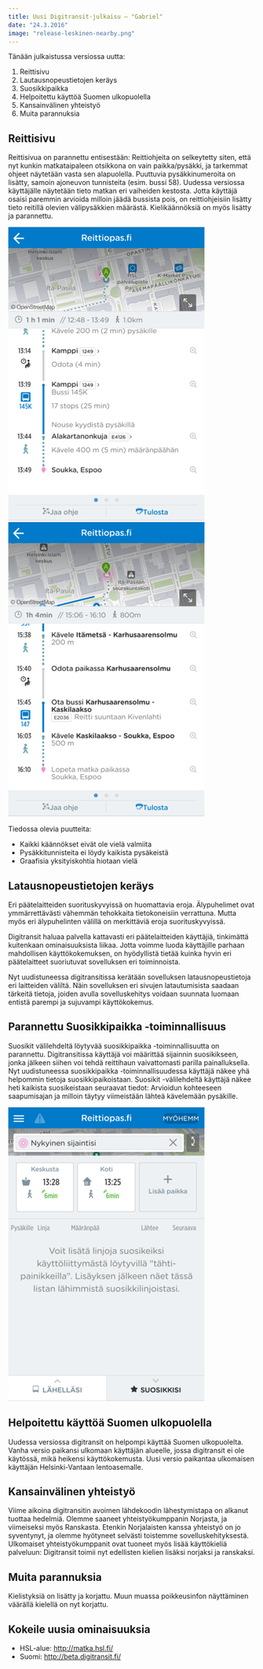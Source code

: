 ```yaml
---
title: Uusi Digitransit-julkaisu – "Gabriel"
date: "24.3.2016"
image: "release-leskinen-nearby.png"
---
```


Tänään julkaistussa versiossa uutta:

1. Reittisivu
2. Lautausnopeustietojen keräys
3. Suosikkipaikka
4. Helpoitettu käyttöä Suomen ulkopuolella
5. Kansainvälinen yhteistyö
6. Muita parannuksia

## Reittisivu
Reittisivua on parannettu entisestään:
Reittiohjeita on selkeytetty siten,
että nyt kunkin matkataipaleen otsikkona on vain paikka/pysäkki,
ja tarkemmat ohjeet näytetään vasta sen alapuolella.
Puuttuvia pysäkkinumeroita on lisätty, samoin ajoneuvon tunnisteita (esim. bussi 58).
Uudessa versiossa käyttäjälle näytetään tieto matkan eri vaiheiden kestosta.
Jotta käyttäjä osaisi paremmin arvioida milloin jäädä bussista pois,
on reittiohjeisiin lisätty tieto reitillä olevien välipysäkkien määrästä.
Kielikäännöksiä on myös lisätty ja parannettu.

![Uusi reittisivu](release-gabriel-itinerary-page-new.png "Uusi reittisivu")
![Vanha reittisivu](release-gabriel-itinerary-page-old.png "Vanha reittisivu")

Tiedossa olevia puutteita:
- Kaikki käännökset eivät ole vielä valmiita
- Pysäkkitunnisteita ei löydy kaikista pysäkeistä
- Graafisia yksityiskohtia hiotaan vielä

## Latausnopeustietojen keräys
Eri päätelaitteiden suorituskyvyissä on huomattavia eroja.
Älypuhelimet ovat ymmärrettävästi vähemmän tehokkaita tietokoneisiin verrattuna.
Mutta myös eri älypuhelinten välillä on merkittäviä eroja suorituskyvyissä.

Digitransit haluaa palvella kattavasti eri päätelaitteiden käyttäjiä, tinkimättä kuitenkaan
ominaisuuksista liikaa. Jotta voimme luoda käyttäjille parhaan mahdollisen käyttökokemuksen,
on hyödyllistä tietää kuinka hyvin eri päätelaitteet suoriutuvat sovelluksen eri toiminnoista.

Nyt uudistuneessa digitransitissa kerätään sovelluksen latausnopeustietoja eri laitteiden väliltä.
Näin sovelluksen eri sivujen latautumisista saadaan tärkeitä tietoja, joiden avulla sovelluskehitys
voidaan suunnata luomaan entistä parempi ja sujuvampi käyttökokemus.

## Parannettu Suosikkipaikka -toiminnallisuus
Suosikit välilehdeltä löytyvää suosikkipaikka -toiminnallisuutta on parannettu.
Digitransitissa käyttäjä voi määrittää sijainnin suosikikseen, jonka jälkeen
siihen voi tehdä reittihaun vaivattomasti parilla painalluksella. Nyt uudistuneessa
suosikkipaikka -toiminnallisuudessa käyttäjä näkee yhä helpommin tietoja suosikkipaikoistaan.
Suosikit -välilehdeltä käyttäjä näkee heti kaikista suosikeistaan seuraavat tiedot:
Arvioidun kohteeseen saapumisajan ja milloin täytyy viimeistään lähteä kävelemään pysäkille.

![Uusi Suosikkipaikka](release-gabriel-favourite.png "Uusi Suosikkipaikka")

## Helpoitettu käyttöä Suomen ulkopuolella

Uudessa versiossa digitransit on helpompi käyttää Suomen ulkopuolelta. Vanha versio
paikansi ulkomaan käyttäjän alueelle, jossa digitransit ei ole käytössä, mikä heikensi käyttökokemusta.
Uusi versio paikantaa ulkomaisen käyttäjän Helsinki-Vantaan lentoasemalle.

## Kansainvälinen yhteistyö

Viime aikoina digitransitin avoimen lähdekoodin lähestymistapa on alkanut tuottaa hedelmiä. Olemme saaneet
yhteistyökumppanin Norjasta, ja viimeiseksi myös Ranskasta. Etenkin Norjalaisten kanssa yhteistyö on jo
syventynyt, ja olemme hyötyneet selvästi toistemme sovelluskehityksestä.
Ulkomaiset yhteistyökumppanit ovat tuoneet myös lisää käyttökieliä palveluun:
Digitransit toimii nyt edellisten kielien lisäksi norjaksi ja ranskaksi.

## Muita parannuksia
Kielistyksiä on lisätty ja korjattu. Muun muassa poikkeusinfon näyttäminen väärällä kielellä on nyt korjattu.

## Kokeile uusia ominaisuuksia
- HSL-alue: http://matka.hsl.fi/
- Suomi: http://beta.digitransit.fi/
